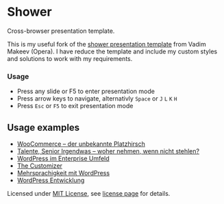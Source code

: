 # Shower
Сross-browser presentation template.

This is my useful fork of the [shower presentation template](http://pepelsbey.github.com/shower/) from Vadim Makeev (Opera). I have reduce the template and include my custom styles and solutions to work with my requirements.

### Usage
 * Press any slide or F5 to enter presentation mode
 * Press arrow keys to navigate, alternativly `Space` or `J` `L` `K` `H`
 * Press `Esc` or `F5` to exit presentation mode

## Usage examples
 * [WooCommerce – der unbekannte Platzhirsch](https://bueltge.de/woocommerce/)
 * [Talente, Senior Irgendwas – 
woher nehmen, wenn nicht stehlen?](https://bueltge.de/hiring-is-hard/)
 * [WordPress im Enterprise Umfeld](http://bueltge.de/wordpress-enterprise/)
 * [The Customizer](http://bueltge.de/wordpress-customizer/)
 * [Mehrsprachigkeit mit WordPress](http://bueltge.de/wordpress-mehrsprachig/)
 * [WordPress Entwicklung](http://bueltge.de/wordpress-entwicklung/)


Licensed under [MIT License](http://en.wikipedia.org/wiki/MIT_License), see [license page](https://raw.githubusercontent.com/bueltge/shower/master/LICENSE) for details.
